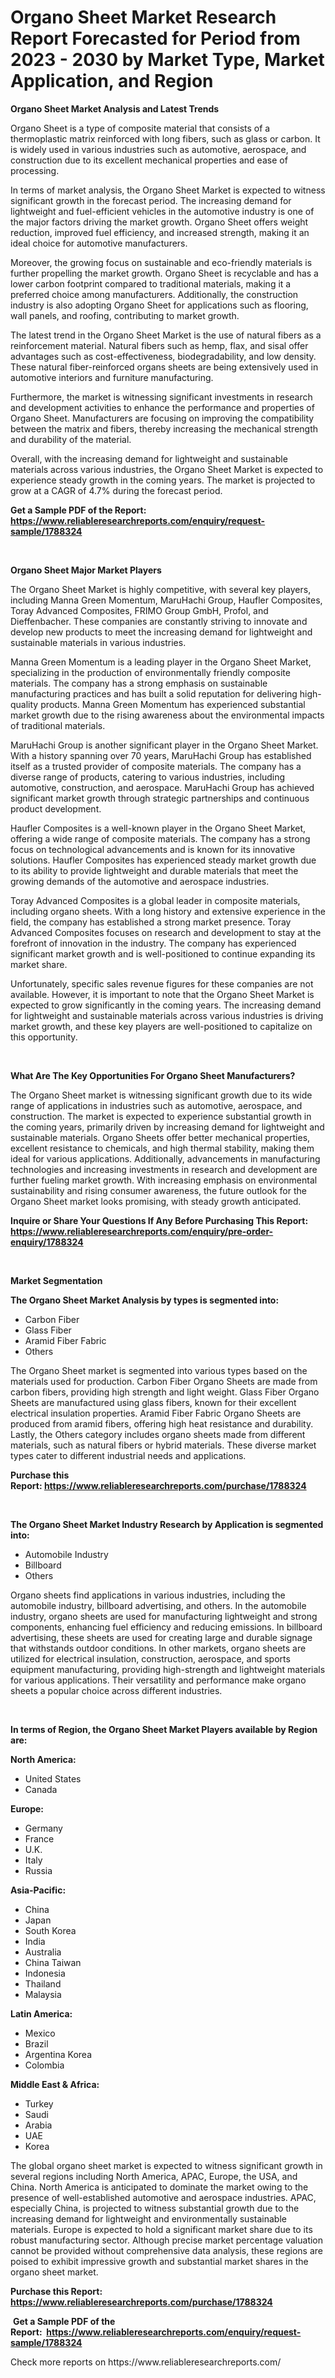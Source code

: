 <p><h1>Organo Sheet Market Research Report Forecasted for Period from 2023 -  2030 by Market Type, Market Application, and Region</h1></p><p><strong>Organo Sheet Market Analysis and Latest Trends</strong></p>
<p><p>Organo Sheet is a type of composite material that consists of a thermoplastic matrix reinforced with long fibers, such as glass or carbon. It is widely used in various industries such as automotive, aerospace, and construction due to its excellent mechanical properties and ease of processing.</p><p>In terms of market analysis, the Organo Sheet Market is expected to witness significant growth in the forecast period. The increasing demand for lightweight and fuel-efficient vehicles in the automotive industry is one of the major factors driving the market growth. Organo Sheet offers weight reduction, improved fuel efficiency, and increased strength, making it an ideal choice for automotive manufacturers.</p><p>Moreover, the growing focus on sustainable and eco-friendly materials is further propelling the market growth. Organo Sheet is recyclable and has a lower carbon footprint compared to traditional materials, making it a preferred choice among manufacturers. Additionally, the construction industry is also adopting Organo Sheet for applications such as flooring, wall panels, and roofing, contributing to market growth.</p><p>The latest trend in the Organo Sheet Market is the use of natural fibers as a reinforcement material. Natural fibers such as hemp, flax, and sisal offer advantages such as cost-effectiveness, biodegradability, and low density. These natural fiber-reinforced organs sheets are being extensively used in automotive interiors and furniture manufacturing.</p><p>Furthermore, the market is witnessing significant investments in research and development activities to enhance the performance and properties of Organo Sheet. Manufacturers are focusing on improving the compatibility between the matrix and fibers, thereby increasing the mechanical strength and durability of the material.</p><p>Overall, with the increasing demand for lightweight and sustainable materials across various industries, the Organo Sheet Market is expected to experience steady growth in the coming years. The market is projected to grow at a CAGR of 4.7% during the forecast period.</p></p>
<p><strong>Get a Sample PDF of the Report:&nbsp; <a href="https://www.reliableresearchreports.com/enquiry/request-sample/1788324">https://www.reliableresearchreports.com/enquiry/request-sample/1788324</a></strong></p>
<p>&nbsp;</p>
<p><strong>Organo Sheet Major Market Players</strong></p>
<p><p>The Organo Sheet Market is highly competitive, with several key players, including Manna Green Momentum, MaruHachi Group, Haufler Composites, Toray Advanced Composites, FRIMO Group GmbH, Profol, and Dieffenbacher. These companies are constantly striving to innovate and develop new products to meet the increasing demand for lightweight and sustainable materials in various industries.</p><p>Manna Green Momentum is a leading player in the Organo Sheet Market, specializing in the production of environmentally friendly composite materials. The company has a strong emphasis on sustainable manufacturing practices and has built a solid reputation for delivering high-quality products. Manna Green Momentum has experienced substantial market growth due to the rising awareness about the environmental impacts of traditional materials. </p><p>MaruHachi Group is another significant player in the Organo Sheet Market. With a history spanning over 70 years, MaruHachi Group has established itself as a trusted provider of composite materials. The company has a diverse range of products, catering to various industries, including automotive, construction, and aerospace. MaruHachi Group has achieved significant market growth through strategic partnerships and continuous product development.</p><p>Haufler Composites is a well-known player in the Organo Sheet Market, offering a wide range of composite materials. The company has a strong focus on technological advancements and is known for its innovative solutions. Haufler Composites has experienced steady market growth due to its ability to provide lightweight and durable materials that meet the growing demands of the automotive and aerospace industries.</p><p>Toray Advanced Composites is a global leader in composite materials, including organo sheets. With a long history and extensive experience in the field, the company has established a strong market presence. Toray Advanced Composites focuses on research and development to stay at the forefront of innovation in the industry. The company has experienced significant market growth and is well-positioned to continue expanding its market share.</p><p>Unfortunately, specific sales revenue figures for these companies are not available. However, it is important to note that the Organo Sheet Market is expected to grow significantly in the coming years. The increasing demand for lightweight and sustainable materials across various industries is driving market growth, and these key players are well-positioned to capitalize on this opportunity.</p></p>
<p>&nbsp;</p>
<p><strong>What Are The Key Opportunities For Organo Sheet Manufacturers?</strong></p>
<p><p>The Organo Sheet market is witnessing significant growth due to its wide range of applications in industries such as automotive, aerospace, and construction. The market is expected to experience substantial growth in the coming years, primarily driven by increasing demand for lightweight and sustainable materials. Organo Sheets offer better mechanical properties, excellent resistance to chemicals, and high thermal stability, making them ideal for various applications. Additionally, advancements in manufacturing technologies and increasing investments in research and development are further fueling market growth. With increasing emphasis on environmental sustainability and rising consumer awareness, the future outlook for the Organo Sheet market looks promising, with steady growth anticipated.</p></p>
<p><strong>Inquire or Share Your Questions If Any Before Purchasing This Report: <a href="https://www.reliableresearchreports.com/enquiry/pre-order-enquiry/1788324">https://www.reliableresearchreports.com/enquiry/pre-order-enquiry/1788324</a></strong></p>
<p>&nbsp;</p>
<p><strong>Market Segmentation</strong></p>
<p><strong>The Organo Sheet Market Analysis by types is segmented into:</strong></p>
<p><ul><li>Carbon Fiber</li><li>Glass Fiber</li><li>Aramid Fiber Fabric</li><li>Others</li></ul></p>
<p><p>The Organo Sheet market is segmented into various types based on the materials used for production. Carbon Fiber Organo Sheets are made from carbon fibers, providing high strength and light weight. Glass Fiber Organo Sheets are manufactured using glass fibers, known for their excellent electrical insulation properties. Aramid Fiber Fabric Organo Sheets are produced from aramid fibers, offering high heat resistance and durability. Lastly, the Others category includes organo sheets made from different materials, such as natural fibers or hybrid materials. These diverse market types cater to different industrial needs and applications.</p></p>
<p><strong>Purchase this Report:&nbsp;<a href="https://www.reliableresearchreports.com/purchase/1788324">https://www.reliableresearchreports.com/purchase/1788324</a></strong></p>
<p>&nbsp;</p>
<p><strong>The Organo Sheet Market Industry Research by Application is segmented into:</strong></p>
<p><ul><li>Automobile Industry</li><li>Billboard</li><li>Others</li></ul></p>
<p><p>Organo sheets find applications in various industries, including the automobile industry, billboard advertising, and others. In the automobile industry, organo sheets are used for manufacturing lightweight and strong components, enhancing fuel efficiency and reducing emissions. In billboard advertising, these sheets are used for creating large and durable signage that withstands outdoor conditions. In other markets, organo sheets are utilized for electrical insulation, construction, aerospace, and sports equipment manufacturing, providing high-strength and lightweight materials for various applications. Their versatility and performance make organo sheets a popular choice across different industries.</p></p>
<p>&nbsp;</p>
<p><strong>In terms of Region, the Organo Sheet Market Players available by Region are:</strong></p>
<p>
    <p> <strong> North America: </strong>
        <ul>
            <li>United States</li>
            <li>Canada</li>
        </ul>
        </p> 
    <p> <strong> Europe: </strong>
        <ul>
            <li>Germany</li>
            <li>France</li>
            <li>U.K.</li>
            <li>Italy</li>
            <li>Russia</li>
        </ul>
        </p> 
    <p> <strong> Asia-Pacific: </strong>
        <ul>
            <li>China</li>
            <li>Japan</li>
            <li>South Korea</li>
            <li>India</li>
            <li>Australia</li>
            <li>China Taiwan</li>
            <li>Indonesia</li>
            <li>Thailand</li>
            <li>Malaysia</li>
        </ul>
        </p> 
    <p> <strong> Latin America: </strong>
        <ul>
            <li>Mexico</li>
            <li>Brazil</li>
            <li>Argentina Korea</li>
            <li>Colombia</li>
        </ul>
        </p> 
    <p> <strong> Middle East & Africa: </strong>
        <ul>
            <li>Turkey</li>
            <li>Saudi</li>
            <li>Arabia</li>
            <li>UAE</li>
            <li>Korea</li>
        </ul>
    </p>
    </p>
<p><p>The global organo sheet market is expected to witness significant growth in several regions including North America, APAC, Europe, the USA, and China. North America is anticipated to dominate the market owing to the presence of well-established automotive and aerospace industries. APAC, especially China, is projected to witness substantial growth due to the increasing demand for lightweight and environmentally sustainable materials. Europe is expected to hold a significant market share due to its robust manufacturing sector. Although precise market percentage valuation cannot be provided without comprehensive data analysis, these regions are poised to exhibit impressive growth and substantial market shares in the organo sheet market.</p></p>
<p><strong>Purchase this Report: <a href="https://www.reliableresearchreports.com/purchase/1788324">https://www.reliableresearchreports.com/purchase/1788324</a></strong></p>
<p>&nbsp;<strong>Get a Sample PDF of the Report:&nbsp;&nbsp;<a href="https://www.reliableresearchreports.com/enquiry/request-sample/1788324">https://www.reliableresearchreports.com/enquiry/request-sample/1788324</a></strong></p>
<p><strong></strong></p>
<p>Check more reports on https://www.reliableresearchreports.com/</p>